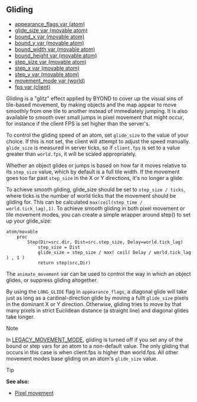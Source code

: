 ## Gliding

+   [appearance_flags var (atom)](/ref/atom/var/appearance_flags.md) 
+   [glide_size var (movable atom)](/ref/atom/movable/var/glide_size.md) 
+   [bound_x var (movable atom)](/ref/atom/movable/var/bound_x.md) 
+   [bound_y var (movable atom)](/ref/atom/movable/var/bound_y.md) 
+   [bound_width var (movable atom)](/ref/atom/movable/var/bound_width.md) 
+   [bound_height var (movable atom)](/ref/atom/movable/var/bound_height.md) 
+   [step_size var (movable atom)](/ref/atom/movable/var/step_size.md) 
+   [step_x var (movable atom)](/ref/atom/movable/var/step_x.md) 
+   [step_y var (movable atom)](/ref/atom/movable/var/step_y.md) 
+   [movement_mode var (world)](/ref/world/var/movement_mode.md) 
+   [fps var (client)](/ref/client/var/fps.md) 

Gliding is a "glitz" effect applied by BYOND to cover up the
visual sins of tile-based movement, by making objects and the map appear
to move smoothly from one tile to another instead of immediately
jumping. It is also available to smooth over small jumps in pixel
movement that might occur, for instance if the client FPS is set higher
than the server\'s. 

To control the gliding speed of an atom,
set `glide_size` to the value of your choice. If this is not set, the
client will attempt to adjust the speed manually. `glide_size` is
measured in server ticks, so if `client.fps` is set to a value greater
than `world.fps`, it will be scaled appropriately. 

Whether an object glides or jumps is based on how far it moves relative to its
`step_size` value, which by default is a full tile width. If the
movement goes too far past `step_size` in the X or Y directions, it\'s
no longer a glide.

To achieve smooth gliding, glide_size should be set to `step_size / ticks`,
where ticks is the number of world ticks that the movement should be gliding for.
This can be calculated `max(ceil(step_time / world.tick_lag),1)`. To achieve smooth
gliding in both pixel movement or tile movement modes, you can create a simple wrapper
around step() to set up your glide_size:

```dm
atom/movable
    proc
        Step(Dir=src.dir, Dist=src.step_size, Delay=world.tick_lag)
            step_size = Dist
            glide_size = step_size / max( ceil( Delay / world.tick_lag ) , 1 )
            return step(src,Dir)
```

The `animate_movement` var can be used to
control the way in which an object glides, or suppress gliding
altogether. 

By using the `LONG_GLIDE` flag in
`appearance_flags`, a diagonal glide will take just as long as a
cardinal-direction glide by moving a fullt `glide_size` pixels in the
dominant X or Y direction. Otherwise, gliding tries to move by that many
pixels in strict Euclidean distance (a straight line) and diagonal
glides take longer. 

> [!NOTE]
> In [LEGACY_MOVEMENT_MODE](/ref/world/var/movement_mode.md), gliding is
turned off if you set any of the bound or step vars for an atom to a
non-default value. The only gliding that occurs in this case is when
client.fps is higher than world.fps. All other movement modes base
gliding on an atom\'s `glide_size` value.

> [!TIP] 
> **See also:**
> +   [Pixel movement](/ref/notes/pixel-movement.md) 
